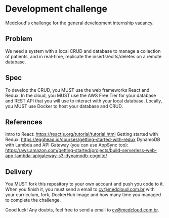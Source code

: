 # Development challenge

Medcloud's challenge for the general development internship vacancy.

## Problem

We need a system with a local CRUD and database to manage a collection of patients, and in real-time, replicate the inserts/edits/deletes on a remote database.

## Spec

To develop the CRUD, you MUST use the web frameworks React and Redux.
In the cloud, you MUST use the AWS Free Tier for your database and REST API that you will use to interact with your local database.
Locally, you MUST use Docker to host your database and CRUD.

## References

Intro to React: https://reactjs.org/tutorial/tutorial.html
Getting started with Redux: https://egghead.io/courses/getting-started-with-redux
DynamoDB with Lambda and API Gateway (you can use AppSync too): https://aws.amazon.com/getting-started/projects/build-serverless-web-app-lambda-apigateway-s3-dynamodb-cognito/

## Delivery

You MUST fork this repository to your own account and push you code to it. When you finish it, you must send a email to cv@medcloud.com.br with your curriculum, fork, DockerHub image and how many time you managed to complete the challenge.

Good luck! Any doubts, feel free to send a email to cv@medcloud.com.br.
